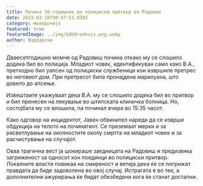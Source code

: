 ```yaml
---
title: Почина 20-годишник во полициски притвор во Радовиш
date: 2023-03-18T00:47:51.038Z
category: македонија
featured: true
featuredImage: ../img/b9b9radovis.png.webp
author: Вардарски
---
```


Дваесетгодишно момче од Радовиш почина откако му се слошило додека бил во полиција. Младиот човек, идентификуван само како В.А., претходно бил уапсен од полициски службеници кои извршиле претрес во неговиот дом. При претресот била пронајдена марихуана, што довело до апсење.

Извештаите укажуваат дека В.А. му се слошило додека бил во притвор и бил пренесен на лекување во штипската клиничка болница. Но, состојбата му се влошила, па починал вчера во 15:35 часот.

Како одговор на инцидентот, Јавен обвинител нареди да се изврши обдукција на телото на починатиот. Се преземаат мерки и за расветлување на околностите околу смртта на младиот човек и за расчистување на случајот.

Оваа трагична вест ја шокираше заедницата на Радовиш и предизвика загриженост за односот кон поединци во полициски притвор. Локалните власти повикаа на смиреност и ветија дека ќе се погрижат правдата да биде задоволена во овој случај. Истрагата е во тек, а дополнителни ажурирања ќе бидат обезбедени кога ќе станат достапни.
